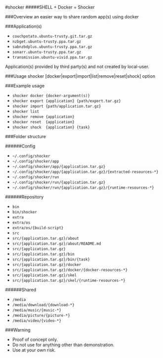 #shocker
#####SHELL + Docker = Shocker


###Overview
an easier way to share random app(s) using docker

###Application(s)
- `couchpotato.ubuntu-trusty.git.tar.gz`
- `nzbget.ubuntu-trusty.ppa.tar.gz`
- `sabnzbdplus.ubuntu-trusty.ppa.tar.gz`
- `sonarr.ubuntu-trusty.ppa.tar.gz`
- `transmission.ubuntu-vivid.ppa.tar.gz`

Application(s) provided by third party(s) and not created by local-user.


###Usage
shocker [docker|export|import|list|remove|reset|shock] option

###Example usage
- `shocker docker {docker-argument(s)}`
- `shocker export {application} {path/export.tar.gz}`
- `shocker import {path/application.tar.gz}`
- `shocker list`
- `shocker remove {application}`
- `shocker reset  {application}`
- `shocker shock  {application} {task}`


###Folder structure

######Config
- `~/.config/shocker`
- `~/.config/shocker/app`
- `~/.config/shocker/app/{application.tar.gz}`
- `~/.config/shocker/app/{application.tar.gz}/{extracted-resources-*}`
- `~/.config/shocker/run`
- `~/.config/shocker/run/{application.tar.gz}`
- `~/.config/shocker/run/{application.tar.gz}/{runtime-resources-*}`

######Repository
- `bin`
- `bin/shocker`
- `extra`
- `extra/os`
- `extra/os/{build-script}`
- `src`
- `src/{application.tar.gz}/about`
- `src/{application.tar.gz}/about/README.md`
- `src/{application.tar.gz}`
- `src/{application.tar.gz}/bin`
- `src/{application.tar.gz}/bin/{task}`
- `src/{application.tar.gz}/docker`
- `src/{application.tar.gz}/docker/{docker-resources-*}`
- `src/{application.tar.gz}/skel`
- `src/{application.tar.gz}/skel/{runtime-resources-*}`

######Shared
- `/media`
- `/media/download/{download-*}`
- `/media/music/{music-*}`
- `/media/picture/{picture-*}`
- `/media/video/{video-*}`

###Warning
- Proof of concept only.
- Do not use for anything other than demonstration.
- Use at your own risk.
